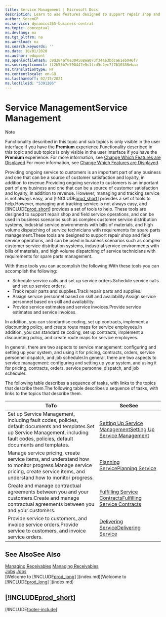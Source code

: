 ```yaml
---
title: Service Management | Microsoft Docs
description: Learn to use features designed to support repair shop and field service operations.
author: SorenGP
ms.service: dynamics365-business-central
ms.topic: conceptual
ms.devlang: na
ms.tgt_pltfrm: na
ms.workload: na
ms.search.keywords: ''
ms.date: 10/01/2020
ms.author: edupont
ms.openlocfilehash: 39d294af0e304568ea073f34a63bdca61eb046f7
ms.sourcegitcommit: ff2b55b7e790447e0c1fcd5c2ec7f7610338ebaa
ms.translationtype: HT
ms.contentlocale: en-GB
ms.lasthandoff: 02/15/2021
ms.locfileid: "5391206"
---
```

# <a name="service-management"></a><span data-ttu-id="d7e30-103">Service Management</span><span class="sxs-lookup"><span data-stu-id="d7e30-103">Service Management</span></span>
> [!NOTE]
> <span data-ttu-id="d7e30-104">Functionality described in this topic and sub topics is only visible in the user interface if you have the **Premium** experience.</span><span class="sxs-lookup"><span data-stu-id="d7e30-104">Functionality described in this topic and sub topics is only visible in the user interface if you have the **Premium** experience.</span></span> <span data-ttu-id="d7e30-105">For more information, see [Change Which Features are Displayed](ui-experiences.md).</span><span class="sxs-lookup"><span data-stu-id="d7e30-105">For more information, see [Change Which Features are Displayed](ui-experiences.md).</span></span>

<span data-ttu-id="d7e30-106">Providing ongoing service to customers is an important part of any business and one that can be a source of customer satisfaction and loyalty, in addition to revenue.</span><span class="sxs-lookup"><span data-stu-id="d7e30-106">Providing ongoing service to customers is an important part of any business and one that can be a source of customer satisfaction and loyalty, in addition to revenue.</span></span> <span data-ttu-id="d7e30-107">However, managing and tracking service is not always easy, and [!INCLUDE[prod_short](includes/prod_short.md)] provides a set of tools to help.</span><span class="sxs-lookup"><span data-stu-id="d7e30-107">However, managing and tracking service is not always easy, and [!INCLUDE[prod_short](includes/prod_short.md)] provides a set of tools to help.</span></span> <span data-ttu-id="d7e30-108">These tools are designed to support repair shop and field service operations, and can be used in business scenarios such as complex customer service distribution systems, industrial service environments with bills of materials, and high volume dispatching of service technicians with requirements for spare parts management.</span><span class="sxs-lookup"><span data-stu-id="d7e30-108">These tools are designed to support repair shop and field service operations, and can be used in business scenarios such as complex customer service distribution systems, industrial service environments with bills of materials, and high volume dispatching of service technicians with requirements for spare parts management.</span></span>  

 <span data-ttu-id="d7e30-109">With these tools you can accomplish the following:</span><span class="sxs-lookup"><span data-stu-id="d7e30-109">With these tools you can accomplish the following:</span></span>  

* <span data-ttu-id="d7e30-110">Schedule service calls and set up service orders.</span><span class="sxs-lookup"><span data-stu-id="d7e30-110">Schedule service calls and set up service orders.</span></span>  
* <span data-ttu-id="d7e30-111">Track repair parts and supplies.</span><span class="sxs-lookup"><span data-stu-id="d7e30-111">Track repair parts and supplies.</span></span>  
* <span data-ttu-id="d7e30-112">Assign service personnel based on skill and availability.</span><span class="sxs-lookup"><span data-stu-id="d7e30-112">Assign service personnel based on skill and availability.</span></span>  
* <span data-ttu-id="d7e30-113">Provide service estimates and service invoices.</span><span class="sxs-lookup"><span data-stu-id="d7e30-113">Provide service estimates and service invoices.</span></span>  

<span data-ttu-id="d7e30-114">In addition, you can standardise coding, set up contracts, implement a discounting policy, and create route maps for service employees.</span><span class="sxs-lookup"><span data-stu-id="d7e30-114">In addition, you can standardize coding, set up contracts, implement a discounting policy, and create route maps for service employees.</span></span>  

<span data-ttu-id="d7e30-115">In general, there are two aspects to service management: configuring and setting up your system, and using it for pricing, contracts, orders, service personnel dispatch, and job scheduler.</span><span class="sxs-lookup"><span data-stu-id="d7e30-115">In general, there are two aspects to service management: configuring and setting up your system, and using it for pricing, contracts, orders, service personnel dispatch, and job scheduler.</span></span>  

<span data-ttu-id="d7e30-116">The following table describes a sequence of tasks, with links to the topics that describe them.</span><span class="sxs-lookup"><span data-stu-id="d7e30-116">The following table describes a sequence of tasks, with links to the topics that describe them.</span></span>   

|<span data-ttu-id="d7e30-117">**To**</span><span class="sxs-lookup"><span data-stu-id="d7e30-117">**To**</span></span>|<span data-ttu-id="d7e30-118">**See**</span><span class="sxs-lookup"><span data-stu-id="d7e30-118">**See**</span></span>|  
|------------|-------------|  
|<span data-ttu-id="d7e30-119">Set up Service Management, including fault codes, policies, default documents and templates.</span><span class="sxs-lookup"><span data-stu-id="d7e30-119">Set up Service Management, including fault codes, policies, default documents and templates.</span></span>|[<span data-ttu-id="d7e30-120">Setting Up Service Management</span><span class="sxs-lookup"><span data-stu-id="d7e30-120">Setting Up Service Management</span></span>](service-setup-service.md)|  
|<span data-ttu-id="d7e30-121">Manage service pricing, create service items, and understand how to monitor progress.</span><span class="sxs-lookup"><span data-stu-id="d7e30-121">Manage service pricing, create service items, and understand how to monitor progress.</span></span>|[<span data-ttu-id="d7e30-122">Planning Service</span><span class="sxs-lookup"><span data-stu-id="d7e30-122">Planning Service</span></span>](service-plan-service.md)|  
|<span data-ttu-id="d7e30-123">Create and manage contractual agreements between you and your customers.</span><span class="sxs-lookup"><span data-stu-id="d7e30-123">Create and manage contractual agreements between you and your customers.</span></span>|[<span data-ttu-id="d7e30-124">Fulfilling Service Contracts</span><span class="sxs-lookup"><span data-stu-id="d7e30-124">Fulfilling Service Contracts</span></span>](service-fulfill-service-contracts.md)|  
|<span data-ttu-id="d7e30-125">Provide service to customers, and invoice service orders.</span><span class="sxs-lookup"><span data-stu-id="d7e30-125">Provide service to customers, and invoice service orders.</span></span>|[<span data-ttu-id="d7e30-126">Delivering Service</span><span class="sxs-lookup"><span data-stu-id="d7e30-126">Delivering Service</span></span>](service-deliver-service.md)|  

## <a name="see-also"></a><span data-ttu-id="d7e30-127">See Also</span><span class="sxs-lookup"><span data-stu-id="d7e30-127">See Also</span></span>  
<span data-ttu-id="d7e30-128">[Managing Receivables](receivables-manage-receivables.md) </span><span class="sxs-lookup"><span data-stu-id="d7e30-128">[Managing Receivables](receivables-manage-receivables.md) </span></span>  
<span data-ttu-id="d7e30-129">[Jobs](projects-how-create-jobs.md) </span><span class="sxs-lookup"><span data-stu-id="d7e30-129">[Jobs](projects-how-create-jobs.md) </span></span>  
<span data-ttu-id="d7e30-130">[Welcome to [!INCLUDE[prod_long](includes/prod_long.md)] ](index.md)</span><span class="sxs-lookup"><span data-stu-id="d7e30-130">[Welcome to [!INCLUDE[prod_long](includes/prod_long.md)] ](index.md)</span></span>

## [!INCLUDE[prod_short](includes/free_trial_md.md)]  


[!INCLUDE[footer-include](includes/footer-banner.md)]